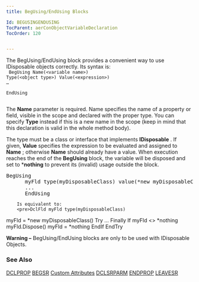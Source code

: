 ```yaml
---
title: BegUsing/EndUsing Blocks

Id: BEGUSINGENDUSING
TocParent: aerConObjectVariableDeclaration
TocOrder: 120


---
```


The BegUsing/EndUsing block provides a convenient way to use IDisposable objects correctly. Its syntax is: 
<br />
        <code class="language-aer">
            BegUsing Name(&lt;variable name&gt;)
            Type(&lt;object type&gt;) Value(&lt;expression&gt;) <br />… <br />EndUsing <br />
        </code>

The **Name** parameter is required. Name specifies the name of a property or field, visible in the scope and declared with the proper type. You can specify **Type** instead if this is a new name in the scope (keep in mind that this declaration is valid in the whole method body). 

The type must be a class or interface that implements **IDisposable** . If given, **Value** specifies the expression to be evaluated and assigned to **Name** ; otherwise **Name** should already have a value. When execution reaches the end of the **BegUsing** block, the variable will be disposed and set to ***nothing** to prevent its (invalid) usage outside the block. 
<pre>BegUsing 
	  myFld type(myDisposableClass) value(*new myDisposableClass()) 
	  ... 
	  EndUsing </pre>
        Is equivalent to:
        <pre>DclFld myFld type(myDisposableClass) 
myFld = *new myDisposableClass() 
Try 
  ... 
Finally 
  If myFld &lt;&gt; *nothing 
     myFld.Dispose() 
     myFld = *nothing 
  EndIf
EndTry
	  </pre>

**Warning &#8211;** BegUsing/EndUsing blocks are only to be used with IDisposable Objects. 


### See Also
[DCLPROP](DCLPROP.html)
[BEGSR](BEGSR.html)
[Custom Attributes](aerConCustomAttributes.html)
[DCLSRPARM](DCLSRPARM.html)
[ENDPROP](ENDPROP.html)
[LEAVESR](LEAVESR.html) 
